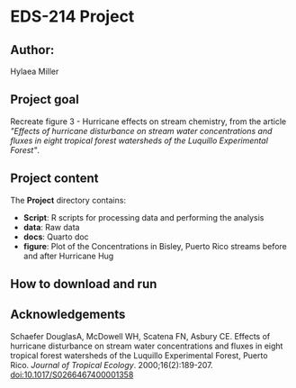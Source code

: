 # EDS-214 Project

## Author:

Hylaea Miller

## Project goal

Recreate figure 3 - Hurricane effects on stream chemistry, from the article *"Effects of hurricane disturbance on stream water concentrations and fluxes in eight tropical forest watersheds of the Luquillo Experimental Forest"*.

## Project content

The **Project** directory contains:

-   **Script**: R scripts for processing data and performing the analysis
-   **data**: Raw data
-   **docs**: Quarto doc
-   **figure**: Plot of the Concentrations in Bisley, Puerto Rico streams before and after Hurricane Hug

## How to download and run

## Acknowledgements

Schaefer DouglasA, McDowell WH, Scatena FN, Asbury CE. Effects of hurricane disturbance on stream water concentrations and fluxes in eight tropical forest watersheds of the Luquillo Experimental Forest, Puerto Rico. *Journal of Tropical Ecology*. 2000;16(2):189-207. <doi:10.1017/S0266467400001358>
